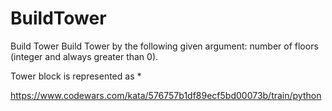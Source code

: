 # BuildTower

Build Tower
Build Tower by the following given argument:
number of floors (integer and always greater than 0).

Tower block is represented as *

https://www.codewars.com/kata/576757b1df89ecf5bd00073b/train/python
